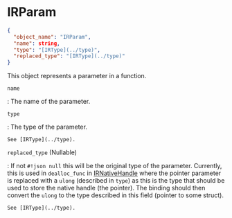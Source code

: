 # IRParam

```json
{
  "object_name": "IRParam",
  "name": string,
  "type": "[IRType](../type)",
  "replaced_type": "[IRType](../type)"
}
```

This object represents a parameter in a function.

`name`

:   The name of the parameter.

`type`

:   The type of the parameter.
    
    See [IRType](../type).

`replaced_type` (<span class="nullable">Nullable</span>)

:   If not `#!json null` this will be the original type of the parameter. Currently, this is used in `dealloc_func`
    in [IRNativeHandle](../native_handle) where the pointer parameter is replaced with a `ulong` (described in `type`)
    as this is the type that should be used to store the native handle (the pointer). The binding should then convert
    the `ulong` to the type described in this field (pointer to some struct).
    
    See [IRType](../type).

